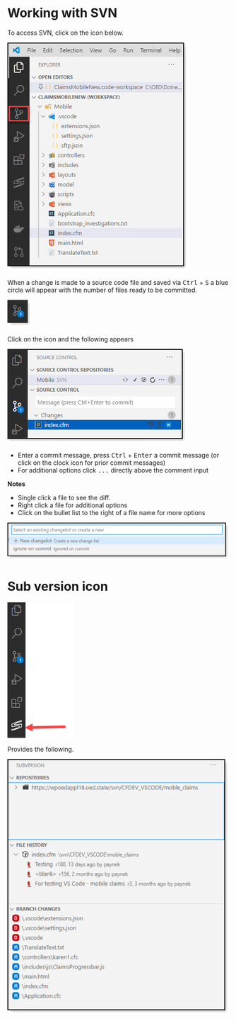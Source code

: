 # Working with SVN

To access SVN, click on the icon below.

![sss](images/svn-sidebar.png)

When a change is made to a source code file and saved via <kbd>Ctrl</kbd> + <kbd>S</kbd> a blue circle will appear with the number of files ready to be committed.

![sss](images/commitMarker.png)

Click on the icon and the following appears

![sss](images/svn-Commit1.png)

- Enter a commit message, press <kbd>Ctrl</kbd> + <kbd>Enter</kbd> a commit message (or click on the clock icon for prior commit messages)
- For additional options click <kbd>...</kbd> directly above the comment input

**Notes**
- Single click a file to see the diff.
- Right click a file for additional options
- Click on the bullet list to the right of a file name for more options

![sss](images/svn-bulletOptions.png)


# Sub version icon

![sss](images/SubVersionIcon.png)

Provides the following.

![sss](images/subVersionView.png)
